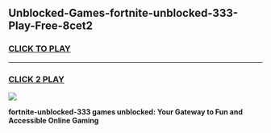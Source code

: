 
## Unblocked-Games-fortnite-unblocked-333-Play-Free-8cet2
<h3>
<a href="https://premium76.site?title=fortnite-unblocked-333&ref=20M">CLICK TO PLAY</a></h3>
<hr>

<h3>
<a href="https://premium76.site?title=fortnite-unblocked-333&ref=20M">CLICK 2 PLAY</a>
  
</h3>

<a href="https://premium76.site?title=fortnite-unblocked-333&ref=19M"><img src="https://clearcache.store/games.png"></a>


**fortnite-unblocked-333 games unblocked: Your Gateway to Fun and Accessible Online Gaming**
